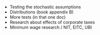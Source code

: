 - Testing the stochastic assumptions
- Distributions (book appendix B)
- More tests (in that one doc)
- Research about effects of corporate taxes
- Minimum wage research / NIT, EITC, UBI
